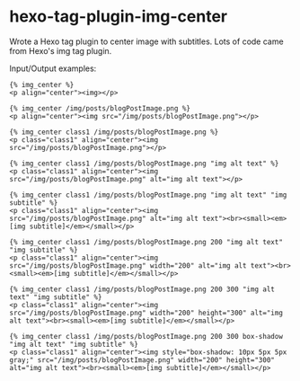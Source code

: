 hexo-tag-plugin-img-center
==========================

Wrote a Hexo tag plugin to center image with subtitles. Lots of code came from Hexo's img tag plugin.

Input/Output examples:
  ```
  {% img_center %}
  <p align="center"><img></p>
  ```
  ```
  {% img_center /img/posts/blogPostImage.png %}
  <p align="center"><img src="/img/posts/blogPostImage.png"></p>
  ```
  ```
  {% img_center class1 /img/posts/blogPostImage.png %}
  <p class="class1" align="center"><img src="/img/posts/blogPostImage.png"></p>
  ```
  ```
  {% img_center class1 /img/posts/blogPostImage.png "img alt text" %}
  <p class="class1" align="center"><img src="/img/posts/blogPostImage.png" alt="img alt text"></p>
  ```
  ```
  {% img_center class1 /img/posts/blogPostImage.png "img alt text" "img subtitle" %}
  <p class="class1" align="center"><img src="/img/posts/blogPostImage.png" alt="img alt text"><br><small><em>[img subtitle]</em></small></p>
  ```
  ```
  {% img_center class1 /img/posts/blogPostImage.png 200 "img alt text" "img subtitle" %}
  <p class="class1" align="center"><img src="/img/posts/blogPostImage.png" width="200" alt="img alt text"><br><small><em>[img subtitle]</em></small></p>
  ```
  ```
  {% img_center class1 /img/posts/blogPostImage.png 200 300 "img alt text" "img subtitle" %}
  <p class="class1" align="center"><img src="/img/posts/blogPostImage.png" width="200" height="300" alt="img alt text"><br><small><em>[img subtitle]</em></small></p>
  ```
  ```
  {% img_center class1 /img/posts/blogPostImage.png 200 300 box-shadow "img alt text" "img subtitle" %}
  <p class="class1" align="center"><img style="box-shadow: 10px 5px 5px gray;" src="/img/posts/blogPostImage.png" width="200" height="300" alt="img alt text"><br><small><em>[img subtitle]</em></small></p>
  ```
